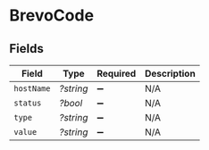 # BrevoCode


## Fields

| Field              | Type               | Required           | Description        |
| ------------------ | ------------------ | ------------------ | ------------------ |
| `hostName`         | *?string*          | :heavy_minus_sign: | N/A                |
| `status`           | *?bool*            | :heavy_minus_sign: | N/A                |
| `type`             | *?string*          | :heavy_minus_sign: | N/A                |
| `value`            | *?string*          | :heavy_minus_sign: | N/A                |